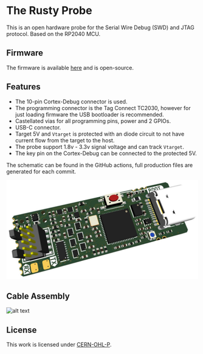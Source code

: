 # The Rusty Probe

This is an open hardware probe for the Serial Wire Debug (SWD) and JTAG protocol.
Based on the RP2040 MCU.

## Firmware

The firmware is available [here](https://github.com/probe-rs/rusty-probe-firmware) and is open-source.

## Features

- The 10-pin Cortex-Debug connector is used.
- The programming connector is the Tag Connect TC2030, however for just loading firmware the USB bootloader is recommended.
- Castellated vias for all programming pins, power and 2 GPIOs.
- USB-C connector.
- Target 5V and `Vtarget` is protected with an diode circuit to not have current flow from the target to the host.
- The probe support 1.8v - 3.3v signal voltage and can track `Vtarget`.
- The key pin on the Cortex-Debug can be connected to the protected 5V.

The schematic can be found in the GitHub actions, full production files are generated for each commit.

![alt text](rs-probe.jpg "probe")

## Cable Assembly

![alt text](docs/cable-asssembly-instructions.png "cable assembly")

## License

This work is licensed under [CERN-OHL-P](cern_ohl_p_v2.txt).
